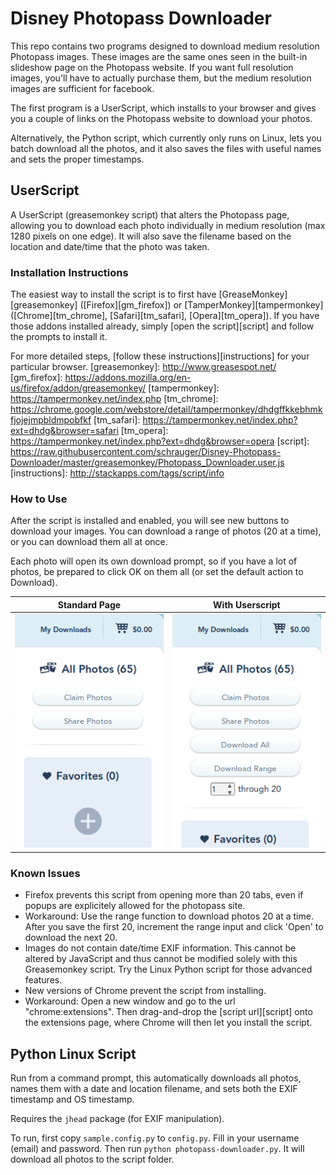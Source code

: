 # Disney Photopass Downloader
This repo contains two programs designed to download medium resolution Photopass images. These images are the same ones seen in the built-in slideshow page on the Photopass website. If you want full resolution images, you'll have to actually purchase them, but the medium resolution images are sufficient for facebook.

The first program is a UserScript, which installs to your browser and gives you a couple of links on the Photopass website to download your photos.

Alternatively, the Python script, which currently only runs on Linux, lets you batch download all the photos, and it also saves the files with useful names and sets the proper timestamps.

## UserScript
A UserScript (greasemonkey script) that alters the Photopass page, allowing you to download each photo individually in medium resolution (max 1280 pixels on one edge). It will also save the filename based on the location and date/time that the photo was taken.

### Installation Instructions
The easiest way to install the script is to first have [GreaseMonkey][greasemonkey] ([Firefox][gm_firefox]) or [TamperMonkey][tampermonkey] ([Chrome][tm_chrome], [Safari][tm_safari], [Opera][tm_opera]). If you have those addons installed already, simply [open the script][script] and follow the prompts to install it.

For more detailed steps, [follow these instructions][instructions] for your particular browser.
[greasemonkey]: http://www.greasespot.net/
[gm_firefox]: https://addons.mozilla.org/en-us/firefox/addon/greasemonkey/
[tampermonkey]: https://tampermonkey.net/index.php
[tm_chrome]: https://chrome.google.com/webstore/detail/tampermonkey/dhdgffkkebhmkfjojejmpbldmpobfkf
[tm_safari]: https://tampermonkey.net/index.php?ext=dhdg&browser=safari
[tm_opera]: https://tampermonkey.net/index.php?ext=dhdg&browser=opera
[script]: https://raw.githubusercontent.com/schrauger/Disney-Photopass-Downloader/master/greasemonkey/Photopass_Downloader.user.js
[instructions]: http://stackapps.com/tags/script/info

### How to Use
After the script is installed and enabled, you will see new buttons to download your images. You can download a range of photos (20 at a time), or you can download them all at once.

Each photo will open its own download prompt, so if you have a lot of photos, be prepared to click OK on them all (or set the default action to Download).

| Standard Page  | With Userscript  |
|---|---|
|![Before][before]|![After][after] |

[before]: /images/without_script.png?raw=true "Before script is installed"
[after]: /images/with_script.png?raw=true "After script is installed"

### Known Issues
* Firefox prevents this script from opening more than 20 tabs, even if popups are explicitely allowed for the photopass site.
 * Workaround: Use the range function to download photos 20 at a time. After you save the first 20, increment the range input and click 'Open' to download the next 20.
* Images do not contain date/time EXIF information. This cannot be altered by JavaScript and thus cannot be modified solely with this Greasemonkey script. Try the Linux Python script for those advanced features.
* New versions of Chrome prevent the script from installing.
 * Workaround: Open a new window and go to the url "chrome:extensions". Then drag-and-drop the [script url][script] onto the extensions page, where Chrome will then let you install the script.

## Python Linux Script
Run from a command prompt, this automatically downloads all photos, names them with a date and location filename, and sets both the EXIF timestamp and OS timestamp.

Requires the `jhead` package (for EXIF manipulation).

To run, first copy `sample.config.py` to `config.py`. Fill in your username (email) and password. Then run `python photopass-downloader.py`. It will download all photos to the script folder.
